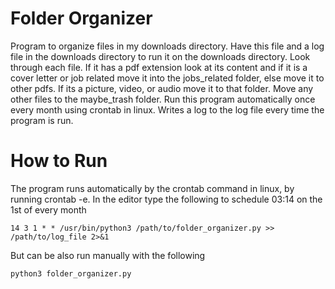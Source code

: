 # Folder Organizer
Program to organize files in my downloads directory. Have this file and a log
file in the downloads directory to run it on the downloads directory. Look through 
each file. If it has a pdf extension look at its content and if it is a cover 
letter or job related move it into the jobs_related folder, else move it to 
other pdfs. If its a picture, video, or audio move it to that folder. Move any 
other files to the maybe_trash folder. Run this program automatically once every
month using crontab in linux. Writes a log to the log file every time the program is run.

# How to Run
The program runs automatically by the crontab command in linux, by running crontab -e.
In the editor type the following to schedule 03:14 on the 1st of every month
    
    14 3 1 * * /usr/bin/python3 /path/to/folder_organizer.py >> /path/to/log_file 2>&1

But can be also run manually with the following

    python3 folder_organizer.py

